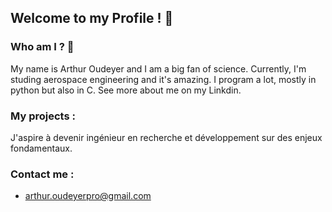 ## Welcome to my Profile ! 🚀

### Who am I ? 🤷‍

My name is Arthur Oudeyer and I am a big fan of science.
Currently, I'm studing aerospace engineering and it's amazing.
I program a lot, mostly in python but also in C.
See more about me on my Linkdin.

### My projects :
J'aspire à devenir ingénieur en recherche et développement sur des enjeux fondamentaux.

### Contact me :
+ [arthur.oudeyerpro@gmail.com](mailto:arthur.oudeyerpro@gmail.com)
